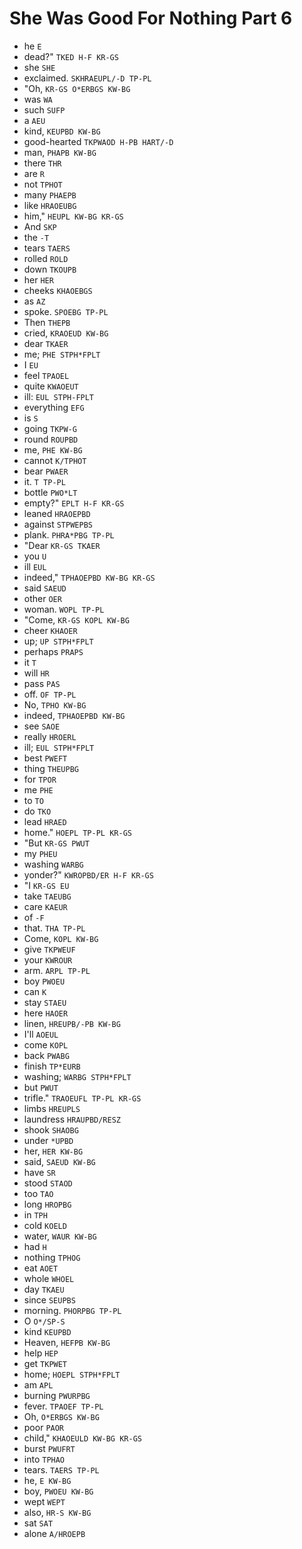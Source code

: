 # She Was Good For Nothing Part 6

* he `E`
* dead?" `TKED H-F KR-GS`
* she `SHE`
* exclaimed. `SKHRAEUPL/-D TP-PL`
* "Oh, `KR-GS O*ERBGS KW-BG`
* was `WA`
* such `SUFP`
* a `AEU`
* kind, `KEUPBD KW-BG`
* good-hearted `TKPWAOD H-PB HART/-D`
* man, `PHAPB KW-BG`
* there `THR`
* are `R`
* not `TPHOT`
* many `PHAEPB`
* like `HRAOEUBG`
* him," `HEUPL KW-BG KR-GS`
* And `SKP`
* the `-T`
* tears `TAERS`
* rolled `ROLD`
* down `TKOUPB`
* her `HER`
* cheeks `KHAOEBGS`
* as `AZ`
* spoke. `SPOEBG TP-PL`
* Then `THEPB`
* cried, `KRAOEUD KW-BG`
* dear `TKAER`
* me; `PHE STPH*FPLT`
* I `EU`
* feel `TPAOEL`
* quite `KWAOEUT`
* ill: `EUL STPH-FPLT`
* everything `EFG`
* is `S`
* going `TKPW-G`
* round `ROUPBD`
* me, `PHE KW-BG`
* cannot `K/TPHOT`
* bear `PWAER`
* it. `T TP-PL`
* bottle `PWO*LT`
* empty?" `EPLT H-F KR-GS`
* leaned `HRAOEPBD`
* against `STPWEPBS`
* plank. `PHRA*PBG TP-PL`
* "Dear `KR-GS TKAER`
* you `U`
* ill `EUL`
* indeed," `TPHAOEPBD KW-BG KR-GS`
* said `SAEUD`
* other `OER`
* woman. `WOPL TP-PL`
* "Come, `KR-GS KOPL KW-BG`
* cheer `KHAOER`
* up; `UP STPH*FPLT`
* perhaps `PRAPS`
* it `T`
* will `HR`
* pass `PAS`
* off. `OF TP-PL`
* No, `TPHO KW-BG`
* indeed, `TPHAOEPBD KW-BG`
* see `SAOE`
* really `HROERL`
* ill; `EUL STPH*FPLT`
* best `PWEFT`
* thing `THEUPBG`
* for `TPOR`
* me `PHE`
* to `TO`
* do `TKO`
* lead `HRAED`
* home." `HOEPL TP-PL KR-GS`
* "But `KR-GS PWUT`
* my `PHEU`
* washing `WARBG`
* yonder?" `KWROPBD/ER H-F KR-GS`
* "I `KR-GS EU`
* take `TAEUBG`
* care `KAEUR`
* of `-F`
* that. `THA TP-PL`
* Come, `KOPL KW-BG`
* give `TKPWEUF`
* your `KWROUR`
* arm. `ARPL TP-PL`
* boy `PWOEU`
* can `K`
* stay `STAEU`
* here `HAOER`
* linen, `HREUPB/-PB KW-BG`
* I'll `AOEUL`
* come `KOPL`
* back `PWABG`
* finish `TP*EURB`
* washing; `WARBG STPH*FPLT`
* but `PWUT`
* trifle." `TRAOEUFL TP-PL KR-GS`
* limbs `HREUPLS`
* laundress `HRAUPBD/RESZ`
* shook `SHAOBG`
* under `*UPBD`
* her, `HER KW-BG`
* said, `SAEUD KW-BG`
* have `SR`
* stood `STAOD`
* too `TAO`
* long `HROPBG`
* in `TPH`
* cold `KOELD`
* water, `WAUR KW-BG`
* had `H`
* nothing `TPHOG`
* eat `AOET`
* whole `WHOEL`
* day `TKAEU`
* since `SEUPBS`
* morning. `PHORPBG TP-PL`
* O `O*/SP-S`
* kind `KEUPBD`
* Heaven, `HEFPB KW-BG`
* help `HEP`
* get `TKPWET`
* home; `HOEPL STPH*FPLT`
* am `APL`
* burning `PWURPBG`
* fever. `TPAOEF TP-PL`
* Oh, `O*ERBGS KW-BG`
* poor `PAOR`
* child," `KHAOEULD KW-BG KR-GS`
* burst `PWUFRT`
* into `TPHAO`
* tears. `TAERS TP-PL`
* he, `E KW-BG`
* boy, `PWOEU KW-BG`
* wept `WEPT`
* also, `HR-S KW-BG`
* sat `SAT`
* alone `A/HROEPB`
